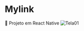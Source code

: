 # Mylink
:iphone: Projeto em React Native
![Tela01](https://user-images.githubusercontent.com/61321277/120541327-1f3a8c80-c3c0-11eb-9f17-880ae84cc442.jpeg)
